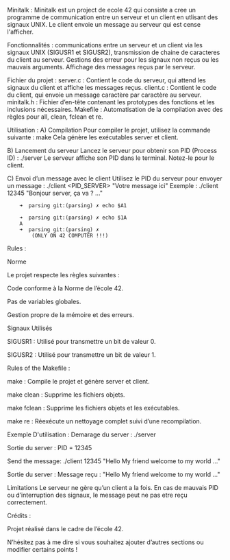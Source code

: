 Minitalk :
Minitalk est un project de ecole 42 qui consiste a cree un programme de communication entre un serveur et un client en utlisant des signaux UNIX. Le client envoie un message au serveur qui est cense l'afficher.

Fonctionnalités :
communications entre un serveur et un client via les signaux UNIX (SIGUSR1 et SIGUSR2), transmission de chaine de caracteres du client au serveur.
Gestions des erreur pour les signaux non reçus ou les mauvais arguments.
Affichage des messages reçus par le serveur.

Fichier du projet :
  server.c : Contient le code du serveur, qui attend les signaux du client et affiche les messages reçus.
  client.c : Contient le code du client, qui envoie un message caractère par caractère au serveur.
  minitalk.h : Fichier d’en-tête contenant les prototypes des fonctions et les inclusions nécessaires.
  Makefile : Automatisation de la compilation avec des règles pour all, clean, fclean et re.

Utilisation :
 A) Compilation
Pour compiler le projet, utilisez la commande suivante :
		make
Cela génère les exécutables server et client.

 B) Lancement du serveur
Lancez le serveur pour obtenir son PID (Process ID) :
			./server
Le serveur affiche son PID dans le terminal. Notez-le pour le client.

 C) Envoi d’un message avec le client
Utilisez le PID du serveur pour envoyer un message :
			./client <PID_SERVER> "Votre message ici"
Exemple :
			./client 12345 "Bonjour server, ça va ? ..."


		➜  parsing git:(parsing) ✗ echo $A1  

		➜  parsing git:(parsing) ✗ echo $1A
		A
		➜  parsing git:(parsing) ✗ 
			(ONLY ON 42 COMPUTER !!!)

Rules :

Norme

Le projet respecte les règles suivantes :
  
  Code conforme à la Norme de l’école 42.
  
  Pas de variables globales.
  
  Gestion propre de la mémoire et des erreurs.

Signaux Utilisés
  
  SIGUSR1 : Utilisé pour transmettre un bit de valeur 0.
  
  SIGUSR2 : Utilisé pour transmettre un bit de valeur 1.



Rules of the Makefile :

make : Compile le projet et génère server et client.

make clean : Supprime les fichiers objets.

make fclean : Supprime les fichiers objets et les exécutables.

make re : Réexécute un nettoyage complet suivi d’une recompilation.


Exemple D'utilisation :
  Demarage du server :
			./server

  Sortie du server :
			PID = 12345

  Send the message:
			./client 12345 "Hello My friend welcome to my world ..."

  Sortie du server :
			Message reçu : "Hello My friend welcome to my world ..."
	
Limitations
  Le serveur ne gère qu’un client a la fois.
  En cas de mauvais PID ou d’interruption des signaux, le message peut ne pas etre reçu correctement.


Crédits :

Projet réalisé dans le cadre de l’école 42.

N’hésitez pas à me dire si vous souhaitez ajouter d’autres sections ou modifier certains points !